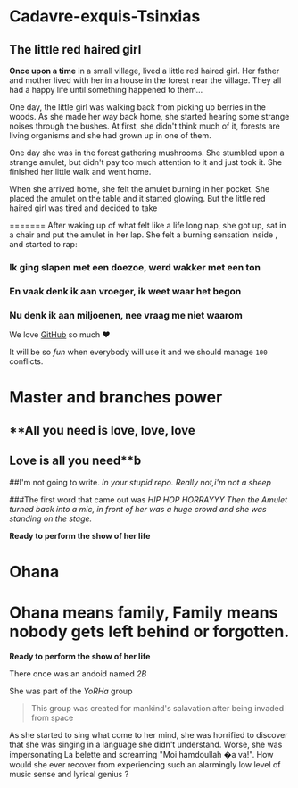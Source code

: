 # Cadavre-exquis-Tsinxias

## The little red haired girl


**Once upon a time** in a small village, lived a little red haired girl.
Her father and mother lived with her in a house in the forest near the
village. They all had a happy life until something happened to them...


One day, the little girl was walking back from picking up berries in the woods.
As she made her way back home, she started hearing some strange noises through the bushes.
At first, she didn't think much of it, forests are living organisms and she had grown up in one of them.

One day she was in the forest gathering mushrooms.
She stumbled upon a strange amulet, but didn't pay too much attention to it and just took it.
She finished her little walk and went home.

When she arrived home, she felt the amulet burning in her pocket.
She placed the amulet on the table and it started glowing.
But the little red haired girl was tired and decided to take


=======
After waking up of what felt like a life long nap,
she got up, sat in a chair and put the amulet in her lap.
She felt a burning sensation inside , and started to rap:

### Ik ging slapen met een doezoe, werd wakker met een ton
### En vaak denk ik aan vroeger, ik weet waar het begon
### Nu denk ik aan miljoenen, nee vraag me niet waarom



We love [GitHub](https://github.com) so much :heart:

It will be so *fun* when everybody will use it and we should manage `100` conflicts.

Master and branches power
=======
## **All you need is love, love, love
## Love is all you need**b

##I'm not going to write.
_In your stupid repo._
*Really not,i'm not a sheep*

###The first word that came out was _HIP HOP HORRAYYY_
*Then the Amulet turned back into a mic, in front of her was a huge crowd and she was standing on the stage.*

**Ready to perform the show of her life**

# Ohana

Ohana means family, Family means nobody gets left behind or forgotten.
=======
**Ready to perform the show of her life**

There once was an andoid named _2B_

She was part of the *YoRHa* group
> This group was created for mankind's salavation after being invaded from space

 As she started to sing what come to her mind, she was horrified to discover that she was singing in a language she didn't understand.
 Worse, she was impersonating La belette and screaming "Moi hamdoullah �a va!".
  How would she ever recover from experiencing such an alarmingly low level of music sense and lyrical genius ?
